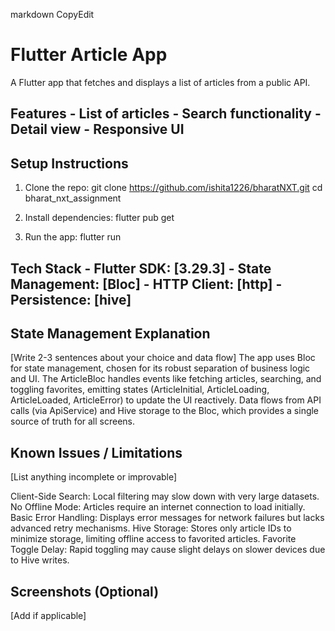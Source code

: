 <!-- # bharat_nxt_assignment

A new Flutter project.

## Getting Started

This project is a starting point for a Flutter application.

A few resources to get you started if this is your first Flutter project:

- [Lab: Write your first Flutter app](https://docs.flutter.dev/get-started/codelab)
- [Cookbook: Useful Flutter samples](https://docs.flutter.dev/cookbook)

For help getting started with Flutter development, view the
[online documentation](https://docs.flutter.dev/), which offers tutorials,
samples, guidance on mobile development, and a full API reference.
 -->

markdown 
CopyEdit 
# Flutter Article App 
 
A Flutter app that fetches and displays a list of articles from a public 
API. 
 
## Features - List of articles - Search functionality - Detail view - Responsive UI 
 
## Setup Instructions 
1. Clone the repo: 
   git clone <https://github.com/ishita1226/bharatNXT.git> 
   cd bharat_nxt_assignment 
 
2. Install dependencies: 
   flutter pub get 
 
3. Run the app: 
   flutter run 
 
## Tech Stack - Flutter SDK: [3.29.3] - State Management: [Bloc] - HTTP Client: [http] - Persistence: [hive]
## State Management Explanation 
[Write 2-3 sentences about your choice and data flow]
The app uses Bloc for state management, chosen for its robust separation of business logic and UI. The ArticleBloc handles events like fetching articles, searching, and toggling favorites, emitting states (ArticleInitial, ArticleLoading, ArticleLoaded, ArticleError) to update the UI reactively. Data flows from API calls (via ApiService) and Hive storage to the Bloc, which provides a single source of truth for all screens. 
 
## Known Issues / Limitations 
[List anything incomplete or improvable] 

Client-Side Search: Local filtering may slow down with very large datasets.
No Offline Mode: Articles require an internet connection to load initially.
Basic Error Handling: Displays error messages for network failures but lacks advanced retry mechanisms.
Hive Storage: Stores only article IDs to minimize storage, limiting offline access to favorited articles.
Favorite Toggle Delay: Rapid toggling may cause slight delays on slower devices due to Hive writes.
 
## Screenshots (Optional) 
[Add if applicable] 

